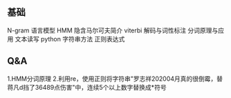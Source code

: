 ## 基础
N-gram 语言模型
HMM 隐含马尔可夫简介
viterbi 解码与词性标注
分词原理与应用
文本读写
python 字符串方法
正则表达式

## Q&A
1.HMM分词原理
2.利用re，使用正则将字符串"罗志祥202004月真的很倒霉，替蒋凡d挡了36489点伤害"中，连续5个以上数字替换成*符号

## 